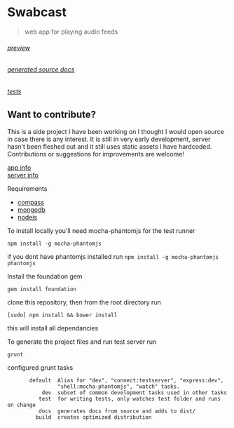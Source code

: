 Swabcast
========
> web app for playing audio feeds

###### [preview](http://app.swa.by/)

######  [generated source docs](http://app.swa.by/docs/)

###### [tests](http://app.swa.by/test/)


Want to contribute?
-------------------
This is a side project I have been working on I thought I would open source in case there is any interest.
It is still in very early development, server hasn't been fleshed out and it still uses static assets I have hardcoded.  Contributions or suggestions for improvements are welcome!

[app info](https://github.com/dswaby/swabstack/tree/master/app)
<br />
[server info](https://github.com/dswaby/swabstack/tree/master/server)


Requirements
  * [compass](http://compass-style.org/)
  * [mongodb](http://www.mongodb.org/downloads)
  * [nodejs](http://nodejs.org/)



To install locally you'll need mocha-phantomjs for the test runner

```npm install -g mocha-phantomjs```

if you dont have phantomjs installed run ```npm install -g mocha-phantomjs phantomjs```

Install the foundation gem

```gem install foundation```

clone this repository, then from the root directory run

```[sudo] npm install && bower install```

this will install all dependancies

To generate the project files and run test server run

`grunt`

configured grunt tasks
```
       default  Alias for "dev", "connect:testserver", "express:dev",
                "shell:mocha-phantomjs", "watch" tasks.
           dev  subset of common development tasks used in other tasks
          test  for writing tests, only watches test folder and runs on change
          docs  generates docs from source and adds to dist/
         build  creates optimized distribution
```


